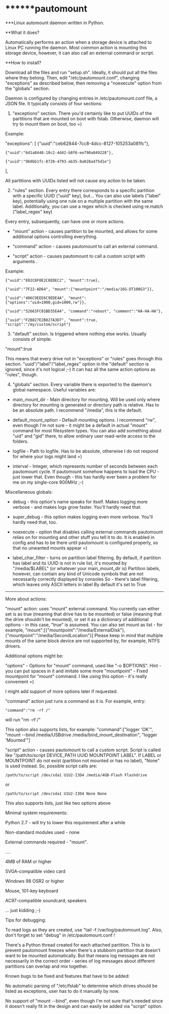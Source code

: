 ******pautomount
==========

***Linux automount daemon written in Python.

**What it does? 

Automatically performs an action when a storage device is attached to Linux PC running the daemon. 
Most common action is mounting this storage device, however, it can also call an external command or script.

**How to install?

Download all the files and run "setup.sh". Ideally, it should put all the files where they belong. Then, edit "/etc/pautomount.conf", changing "exceptions" as described below, then removing a "noexecute" option from the "globals" section.

Daemon is configured by changing entries in /etc/pautomount.conf file, a JSON file. It typically consists of four sections:

1) "exceptions" section. There you'd certainly like to put UUIDs of the partitions that are mounted on boot with fstab. Otherwise, daemon will try to mount them on boot, too =)

Example:

  "exceptions": [
    {"uuid":"ceb62844-7cc8-4dcc-8127-105253a081fc"},
    
    {"uuid":"6d1a8448-10c2-4d42-b8f6-ee790a849228"},
    
    {"uuid":"9b0bb1fc-8720-4793-ab35-8a028a475d1e"}
 ],
  
All partitions with UUIDs listed will not cause any action to be taken.

2) "rules" section. Every entry there corresponds to a specific partition with a specific UUID ("uuid" key), but... You can also use labels ("label" key), potentially using one rule on a multiple partition with the same label. Additionally, you can use a regex which is checked using re.match ("label_regex" key)

Every entry, subsequently, can have one or more actions.

- "mount" action - causes partition to be mounted, and allows for some additional options controlling everything.

- "command" action - causes pautomount to call an external command. 

- "script" action - causes pautomount to call a custom script with arguments .

Example:

    {"uuid":"E02C8F0E2C8EDEC2", "mount":true},
    
    {"uuid":"7F22-AD64", "mount":{"mountpoint":"/media/16G-DT100G3"}},
    
    {"uuid":"406C9EEE6C9EDE4A", "mount":{"options":"uid=1000,gid=1000,rw"}},
    
    {"uuid":"52663FC01BD35EA4", "command":"reboot", "comment":"HA-HA-HA"},
    
    {"uuid":"F2B827E2B827A3D7", "mount":true, "script":"/my/custom/script"}


3) "default" section. Is triggered where nothing else works. Usually consists of simple:

"mount":true 

This means that every drive not in "exceptions" or "rules" goes through this section. "uuid"/"label"/"label_regex" option in the "default" section is ignored, since it's not logical ;-) It can haz all the same action options as "rules", though.

4) "globals" section. Every variable there is exported to the daemon's global namespace. Useful variables are:

- main_mount_dir - Main directory for mounting. Will be used only where directory for mounting is generated or directory path is relative. Has to be an absolute path. I recommend "/media", this is the default.

- default_mount_option - Default mounting options. I recommend "rw", even though I'm not sure - it might be a default in actual "mount" command for most filesystem types. You can also add something about "uid" and "gid" there, to allow ordinary user read-write access to the folders.

- logfile - Path to logfile. Has to be absolute, otherwise I do not respond for where your logs might land =)

- interval - Integer, which represents number of seconds between each pautomount cycle. If pautomount somehow happens to load the CPU - just lower that. Even though - this has hardly ever been a problem for me on my single-core 900MHz ;-)

Miscellaneous globals:

- debug - this option's name speaks for itself. Makes logging more verbose - and makes logs grow faster. You'll hardly need that.

- super_debug - this option makes logging even more verbose. You'll hardly need that, too.

- noexecute - option that disables calling external commands pautomount relies on for mounting and other stuff you tell it to do. It is enabled in config and has to be there until pautomount is configured properly, so that no unwanted mounts appear =)

- label_char_filter - turns on partition label filtering.
By default, if partition has label and its UUID is not in rule list, it's mounted by "/media/$LABEL" (or whatever your main_mount_dir is)
Partition labels, however, can contain any kind of Unicode symbols that are not necessarily correctly displayed by consoles
So - there's label filtering, which leaves only ASCII letters in label
By default it's set to True

----------------------------------------------------
More about actions:

"mount" action: uses "mount" external command. You currently can either set is as true (meaning that drive has to be mounted) or false (meaning that the drive shouldn't be mounted), or set it as a dictionary of additional options - in this case, "true" is assumed. 
You can also set mount as list - for example, 
    "mount":[{"mountpoint":"/media/ExternalDisk"}, {"mountpoint":"/media/SecondLocation"}]
Please keep in mind that multiple mounts of the same block device are not supported by, for example, NTFS drivers.

Additional options might be:

"options" - Options for "mount" command, used like "-o $OPTIONS". Hint - you can put spaces in it and imitate some more 
"mountpoint" - Fixed mountpoint for "mount" command. I like using this option - it's really convenient =)

I might add support of more options later if requested.


"command" action just runs a command as it is. For example, entry:

    "command":"rm -rf /" 

will run "rm -rf /"

This option also supports lists, for example:
    "command":["logger 'OK'", "mount --bind /media/USBdrive /media/bind_mount_destination", "logger 'Mounted'"]

"script" action - causes pautomount to call a custom script. Script is called like "/path/to/script DEVICE_PATH UUID MOUNTPOINT LABEL". If LABEL or MOUNTPOINT do not exist (partition not mounted or has no label), "None" is used instead. 
So, possible script calls are:

    /path/to/script /dev/sda1 U1U2-I3D4 /media/4GB-Flash Flashdrive

or

    /path/to/script /dev/sda1 U1U2-I3D4 None None

This also supports lists, just like two options above

Minimal system requirements:

Python 2.7 - will try to lower this requirement after a while

Non-standard modules used - none 

External commands required - "mount". 

....

4MB of RAM or higher

SVGA-compatible video card 

Windows 98 OSR2 or higher

Mouse, 101-key keyboard

AC97-compatible soundcard, speakers

... just kidding ;-)


Tips for debugging:

To read logs as they are created, use "tail -f /var/log/pautomount.log". Also, don't forget to set "debug" in /etc/pautomount.conf ! 

There's a Python thread created for each attached partition. This is to prevent pautomount freezes when there's a stubborn partition that doesn't want to be mounted automatically. But that means log messages are not necessarily in the correct order - series of log messages about different partitions can overlap and mix together.


Known bugs to be fixed and features that have to be added:

No automatic parsing of "/etc/fstab" to determine which drives should be listed as exceptions, user has to do it manually by now.

No support of "mount --bind", even though I'm not sure that's needed since it doesn't really fit in the design and can easily be added via "script" option.
